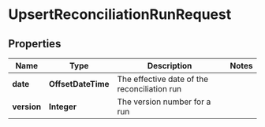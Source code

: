 

# UpsertReconciliationRunRequest


## Properties

| Name | Type | Description | Notes |
|------------ | ------------- | ------------- | -------------|
|**date** | **OffsetDateTime** | The effective date of the reconciliation run |  |
|**version** | **Integer** | The version number for a run |  |



